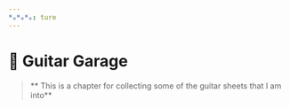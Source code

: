 ```yaml
---
ᴴₒᴴₒᴴₒ: ture
---
```


# **:guitar: Guitar Garage**

>** This is a chapter for collecting some of the guitar sheets that I am into**



